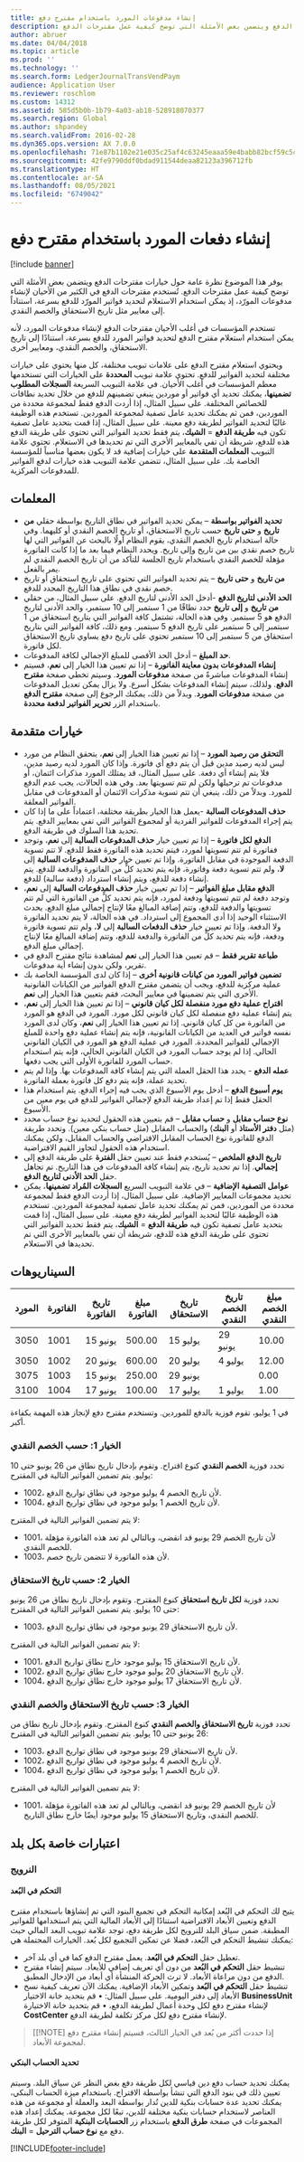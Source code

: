```yaml
---
title: إنشاء مدفوعات المورد باستخدام مقترح دفع
description: يوفر هذا الموضوع نظرة عامة حول خيارات مقترحات الدفع ويتضمن بعض الأمثلة التي توضح كيفية عمل مقترحات الدفع.
author: abruer
ms.date: 04/04/2018
ms.topic: article
ms.prod: ''
ms.technology: ''
ms.search.form: LedgerJournalTransVendPaym
audience: Application User
ms.reviewer: roschlom
ms.custom: 14312
ms.assetid: 585d5b0b-1b79-4a03-ab18-528918070377
ms.search.region: Global
ms.author: shpandey
ms.search.validFrom: 2016-02-28
ms.dyn365.ops.version: AX 7.0.0
ms.openlocfilehash: 71e87b1102e21e035c25af4c63245eaaa59e4babb82bcf59c5cfba48f7d114f3
ms.sourcegitcommit: 42fe9790ddf0bdad911544deaa82123a396712fb
ms.translationtype: HT
ms.contentlocale: ar-SA
ms.lasthandoff: 08/05/2021
ms.locfileid: "6749042"
---
```

# <a name="create-vendor-payments-by-using-a-payment-proposal"></a>إنشاء دفعات المورد باستخدام مقترح دفع

[!include [banner](../includes/banner.md)]

يوفر هذا الموضوع نظرة عامة حول خيارات مقترحات الدفع ويتضمن بعض الأمثلة التي توضح كيفية عمل مقترحات الدفع. تُستخدم مقترحات الدفع في الكثير من الأحيان لإنشاء مدفوعات المورّد، إذ يمكن استخدام الاستعلام لتحديد فواتير المورّد للدفع بسرعة، استناداً إلى معايير مثل تاريخ الاستحقاق والخصم النقدي. 

تستخدم المؤسسات في أغلب الأحيان مقترحات الدفع لإنشاء مدفوعات المورد، لأنه يمكن استخدام استعلام مقترح الدفع لتحديد فواتير المورد للدفع بسرعة، استنادًا إلى تاريخ الاستحقاق، والخصم النقدي، ومعايير أخرى. 

ويحتوي استعلام مقترح الدفع على علامات تبويب مختلفة، كل منها يحتوي على خيارات مختلفة لتحديد الفواتير للدفع. تحتوي علامة تبويب **المحددة** على الخيارات التي تستخدمها معظم المؤسسات في أغلب الأحيان. في علامة التبويب السريعة **السجلات المطلوب تضمينها**، يمكنك تحديد أي فواتير أو موردين ينبغي تضمينهم للدفع من خلال تحديد نطاقات للخصائص المختلفة. على سبيل المثال، إذا أردت الدفع فقط لمجموعة محددة من الموردين، فمن ثم يمكنك تحديد عامل تصفية لمجموعة الموردين. تستخدم هذه الوظيفة غالبًا لتحديد الفواتير لطريقة دفع معينة. على سبيل المثال، إذا قمت بتحديد عامل تصفية تكون فيه **طريقة الدفع** = **الشيك**، يتم فقط تحديد الفواتير التي تحتوي على طريقة الدفع هذه للدفع، شريطة أن تفي بالمعايير الأخرى التي تم تحديدها في الاستعلام. تحتوي علامة التبويب **المعلمات المتقدمة** على خيارات إضافية قد لا يكون بعضها مناسباً للمؤسسة الخاصة بك. على سبيل المثال، تتضمن علامة التبويب هذه خيارات لدفع الفواتير للمدفوعات المركزية.

## <a name="parameters"></a>المعلمات
-   **تحديد الفواتير بواسطة** – يمكن تحديد الفواتير في نطاق التاريخ بواسطة حقلي **من تاريخ** و **حتى تاريخ** حسب تاريخ الاستحقاق، أو تاريخ الخصم النقدي أو كليهما. وفي حالة استخدام تاريخ الخصم النقدي، يقوم النظام أولًا بالبحث عن الفواتير التي لها تاريخ خصم نقدي بين من تاريخ وإلى تاريخ. ويحدد النظام فيما بعد ما إذا كانت الفاتورة مؤهلة للخصم النقدي باستخدام تاريخ الجلسة للتأكد من أن تاريخ الخصم النقدي لم يمر بالفعل.
-   **من تاريخ** و **حتى تاريخ** – يتم تحديد الفواتير التي تحتوي على تاريخ استحقاق أو تاريخ خصم نقدي في نطاق هذا التاريخ المحدد للدفع.
-   **الحد الأدنى لتاريخ الدفع** -أدخل الحد الأدنى لتاريخ الدفع. على سبيل المثال، من حقلي **من تاريخ** و **إلى تاريخ** حدد نطاقًا من 1 سبتمبر إلى 10 سبتمبر، والحد الأدنى لتاريخ الدفع هو 5 سبتمبر. وفي هذه الحالة، تشتمل كافة الفواتير التي بتاريخ استحقاق من 1 سبتمبر إلى 5 سبتمبر على تاريخ الدفع 5 سبتمبر. ومع ذلك، كافة الفواتير التي بتاريخ استحقاق من 5 سبتمبر إلى 10 سبتمبر تحتوي على تاريخ دفع يساوي تاريخ الاستحقاق لكل فاتورة.
-   **حد المبلغ** – أدخل الحد الأقصى للمبلغ الإجمالي لكافة المدفوعات.
-   **إنشاء المدفوعات بدون معاينة الفاتورة** – إذا تم تعيين هذا الخيار إلى **نعم**، فسيتم إنشاء المدفوعات مباشرةً من صفحة **مدفوعات المورد**. وسيتم تخطي صفحة **مقترح الدفع**. ولذلك، سيتم إنشاء المدفوعات بشكل أسرع. ولا يزال يمكن تعديل المدفوعات من صفحة **مدفوعات المورد**. وبدلاً من ذلك، يمكنك الرجوع إلى صفحة **مقترح الدفع** باستخدام الزر **تحرير الفواتير لدفعة محددة**.

## <a name="advanced-options"></a>خيارات متقدمة
- **التحقق من رصيد المورد** – إذا تم تعيين هذا الخيار إلى **نعم**، يتحقق النظام من مورد ليس لديه رصيد مدين قبل أن يتم دفع أي فاتورة. وإذا كان المورد لديه رصيد مدين، فلا يتم إنشاء أي دفعة. على سبيل المثال، قد يمتلك المورد مذكرات ائتمان، أو مدفوعات تم ترحيلها ولكن لم تتم تسويتها بعد. وفي هذه الحالات، يجب عدم الدفع للمورد. وبدلاً من ذلك، ينبغي أن تتم تسوية مذكرات الائتمان أو المدفوعات في مقابل الفواتير المعلقة.
- **حذف المدفوعات السالبة** -يعمل هذا الخيار بطريقة مختلفة، اعتماداً على ما إذا كان يتم إجراء المدفوعات للفواتير الفردية أو لمجموع الفواتير التي تفي بمعايير الدفع. يتم تحديد هذا السلوك في طريقة الدفع.
- **الدفع لكل فاتورة** – إذا تم تعيين خيار **حذف المدفوعات السالبة** إلى **نعم**، وتوجد ففاتورة لم تتم تسويتها لمورد، فيتم تحديد هذه الفاتورة فقط للدفع. لا تتم تسوية الدفعة الموجودة في مقابل الفاتورة. وإذا تم تعيين خيار **حذف المدفوعات السالبة** إلى **لا**، ولم تتم تسوية دفعة وفاتورة، فإنه يتم تحديد كلٍّ من الفاتورة والدفعة للدفع. يتم إنشاء دفعة للدفع، ويتم إنشاء استرداد (دفعة سالبة) للدفع.
- **الدفع مقابل مبلغ الفواتير** – إذا تم تعيين خيار **حذف المدفوعات السالبة** إلى **نعم**، وتوجد دفعة لم تتم تسويتها ودفعة لمورد، فإنه يتم تحديد كلٍّ من الفاتورة التي لم تتم تسويتها والدفعة للدفع، وتتم إضافة المبالغ معًا لإنتاج إجمالي مبلغ الدفع. يحدث الاستثناء الوحيد إذا أدى المجموع إلى استرداد. في هذه الحالة، لا يتم تحديد الفاتورة ولا الدفعة. وإذا تم تعيين خيار **حذف الدفعات السالبة** إلى **لا**، ولم تتم تسوية فاتورة ودفعة، فإنه يتم تحديد كلٍّ من الفاتورة والدفعة للدفع، وتتم إضافة المبالغ معًا لإنتاج إجمالي مبلغ الدفع.
- **طباعة تقرير فقط** – قم تعيين هذا الخيار إلى **نعم** لمشاهدة نتائج مقترح الدفع في تقرير، ولكن بدون إنشاء أية مدفوعات.
- **تضمين فواتير المورد من كيانات قانونية أخرى‬** – إذا كان لدى المؤسسة الخاصة بك عملية مركزية للدفع، ويجب أن يتضمن مقترح الدفع الفواتير من الكيانات القانونية الأخرى التي يتم تضمينها في معايير البحث، فقم بتعيين هذا الخيار إلى **نعم**.
- **اقتراح عملية دفع مورد منفصلة لكل كيان قانوني‬** – إذا تم تعيين هذا الخيار إلى **نعم**، يتم إنشاء عملية دفع منفصلة لكل كيان قانوني لكل مورد. المورد في الدفع هو المورد من الفاتورة من كل كيان قانوني. إذا تم تعيين هذا الخيار إلى **نعم**، وكان لدى المورد نفسه فواتير في العديد من الكيانات القانونية، فإنه يتم إنشاء عملية دفع واحدة للمبلغ الإجمالي للفواتير المحددة. المورد في عملية الدفع هو المورد في الكيان القانوني الحالي. إذا لم يوجد حساب المورد في الكيان القانوني الحالي، فإنه يتم استخدام حساب المورد للفاتورة الأولى التي يجب دفعها.
- **عمله الدفع** - يحدد هذا الحقل العملة التي يتم إنشاء كافة المدفوعات بها. وإذا لم يتم تحديد عملة، فإنه يتم دفع كل فاتورة بعملة الفاتورة.
- **يوم أسبوع الدفع‬** – أدخل يوم الأسبوع الذي يجب فيه إجراء الدفع. يتم استخدام هذا الحقل فقط إذا تم إعداد طريقة الدفع لإجمالي الفواتير للدفع في يوم معين من الأسبوع.
- **نوع حساب مقابل** و **حساب مقابل** – قم بتعيين هذه الحقول لتحديد نوع حساب محدد (مثل **دفتر الأستاذ** أو **البنك**) والحساب المقابل (مثل حساب بنكي معين). وتحدد طريقة الدفع للفاتورة نوع الحساب المقابل الافتراضي والحساب المقابل، ولكن يمكنك استخدام هذه الحقول لتجاوز القيم الافتراضية.
- **تاريخ الدفع الملخص** – يُستخدم فقط عند تعيين حقل **الفترة** على طريقة الدفع إلى **إجمالي**. إذا تم تحديد تاريخ، يتم إنشاء كافة المدفوعات في هذا التاريخ. تم تجاهل حقل **الحد الأدنى لتاريخ الدفع**.
- **عوامل التصفية الإضافية** – في علامة التبويب السريع **السجلات المُراد تضمينها**، يمكن تحديد مجموعات المعايير الإضافية. على سبيل المثال، إذا أردت الدفع فقط لمجموعة محددة من الموردين، فمن ثم يمكنك تحديد عامل تصفية لمجموعة الموردين. تستخدم هذه الوظيفة غالبًا لتحديد الفواتير لطريقة دفع معينة. على سبيل المثال، إذا قمت بتحديد عامل تصفية تكون فيه **طريقة الدفع** = **الشيك**، يتم فقط تحديد الفواتير التي تحتوي على طريقة الدفع هذه للدفع، شريطة أن تفي بالمعايير الأخرى التي تم تحديدها في الاستعلام.

## <a name="scenarios"></a>السيناريوهات

| المورِد | الفاتورة | تاريخ الفاتورة | مبلغ الفاتورة | تاريخ الاستحقاق | تاريخ الخصم النقدي | مبلغ الخصم النقدي |
|--------|---------|--------------|----------------|----------|--------------------|----------------------|
| 3050   | 1001    | 15 يونيو      | 500.00         | 15 يوليو  | 29 يونيو            | 10.00                |
| 3050   | 1002    | 20 يونيو      | 600.00         | 20 يوليو  | 4 يوليو             | 12.00                |
| 3075   | 1003    | 15 يونيو      | 250.00         | 29 يونيو  |                    | 0.00                 |
| 3100   | 1004    | 17 يونيو      | 100.00         | 17 يوليو  | 1 يوليو             | 1.00                 |

في 1 يوليو، تقوم فوزية بالدفع للموردين. وتستخدم مقترح دفع لإنجاز هذه المهمة بكفاءة أكبر.

### <a name="option-1-by-cash-discount"></a>الخيار 1: حسب الخصم النقدي

تحدد فوزية **الخصم النقدي** كنوع اقتراح. وتقوم بإدخال تاريخ نطاق من 26 يونيو حتى 10 يوليو. يتم تضمين الفواتير التالية في المقترح:

-   1002، لأن تاريخ الخصم 4 يوليو موجود في نطاق تواريخ الدفع.
-   1004، لأن تاريخ الخصم 1 يوليو موجود في نطاق تواريخ الدفع.

لا يتم تضمين الفواتير التالية في المقترح:

-   1001، لأن تاريخ الخصم 29 يونيو قد انقضى، وبالتالي لم تعد هذه الفاتورة مؤهلة للخصم النقدي.
-   1003، لأن هذه الفاتورة لا تتضمن تاريخ خصم.

### <a name="option-2-by-due-date"></a>الخيار 2: حسب تاريخ الاستحقاق

تحدد فوزية **لكل تاريخ استحقاق** كنوع المقترح. وتقوم بإدخال تاريخ نطاق من 26 يونيو حتى 10 يوليو. يتم تضمين الفواتير التالية في المقترح:

-   1003، لأن تاريخ الاستحقاق 29 يونيو موجود في نطاق تواريخ الدفع.

لا يتم تضمين الفواتير التالية في المقترح:

-   1001، لأن تاريخ الاستحقاق 15 يوليو موجود خارج نطاق تواريخ الدفع.
-   1002، لأن تاريخ الاستحقاق 20 يوليو موجود خارج نطاق تواريخ الدفع.
-   1004، لأن تاريخ الاستحقاق 17 يوليو موجود خارج نطاق تواريخ الدفع.

### <a name="option-3-by-due-date-and-cash-discount"></a>الخيار 3: حسب تاريخ الاستحقاق والخصم النقدي

تحدد فوزية **تاريخ الاستحقاق والخصم النقدي** كنوع المقترح. وتقوم بإدخال تاريخ نطاق من 26 يونيو حتى 10 يوليو. يتم تضمين الفواتير التالية في المقترح:

-   1003، لأن تاريخ الاستحقاق 29 يونيو موجود في نطاق تواريخ الدفع.
-   1002، لأن تاريخ الخصم 4 يوليو موجود في نطاق تواريخ الدفع.
-   1004، لأن تاريخ الخصم 1 يوليو موجود في نطاق تواريخ الدفع.

لا يتم تضمين الفواتير التالية في المقترح:

-   1001، لأن تاريخ الخصم 29 يونيو قد انقضى، وبالتالي لم تعد هذه الفاتورة مؤهلة للخصم النقدي، وتاريخ الاستحقاق 15 يوليو موجود أيضًا خارج نطاق التاريخ.

## <a name="country-specific-considerations"></a>اعتبارات خاصة بكل بلد
### <a name="norway"></a>النرويج

#### <a name="dimension-control"></a>التحكم في البُعد

يتيح لك التحكم في البُعد‬ إمكانية التحكم في تجميع البنود التي تم إنشاؤها باستخدام مقترح الدفع وتعيين الأبعاد الافتراضية استنادًا إلى الأبعاد المالية التي يتم استخدامها للفواتير المطبقة. ضمن سياق البلد للنرويج لكل طريقة دفع، توجد علامة تبويب البعد المالي حيث يمكنك تنشيط التحكم في البُعد، فضلا عن تمكين التجميع لكل بُعد. الخيارات المحتملة هي:

-   تعطيل حقل **التحكم في البُعد**. يعمل مقترح الدفع كما في أي بلد آخر.
-   تنشيط حقل **التحكم في البُعد** من دون أي تعريف إضافي للأبعاد. سيتم إنشاء مقترح الدفع من دون مراعاة الأبعاد. لا ترث الحركة المنشأة أي أبعاد من الإدخال المطبق.
-   تنشيط حقل **التحكم في البُعد** وتمكين الأبعاد الإضافية. يمكنك الآن تعريف كيفية نسخ الأبعاد إلى دفتر اليومية. على سبيل المثال: • قم بتحديد خانة الاختيار **BusinessUnit** لإنشاء مقترح دفع لكل وحدة أعمال لطريقة الدفع، • قم بتحديد خانة الاختيارة **CostCenter** لإنشاء مقترح دفع لكل مركز تكلفة لطريقة الدفع.

> [[!NOTE]
> إذا حددت أكثر من بُعد في الخيار الثالث، فسيتم إنشاء مقترح دفع لمجموعة الأبعاد.

#### <a name="bank-account-selection"></a>تحديد الحساب البنكي

يمكنك تحديد حساب دفع دين قياسي لكل طريقة دفع بغض النظر عن سياق البلد. وسيتم تعيين ذلك في بنود الدفع التي تنشأ بواسطة الاقتراح. باستخدام ميزة الحساب البنكي، يمكنك تحديد عدة حسابات بنكية للدين تُدار بواسطة البعد والعملة أو مجموعة من هذه العناصر لاستخدام حسابات بنكية مختلفة للدين، تبعًا لكل مجموعة. يمكنك إعداد هذه المجموعات في صفحة **طرق الدفع** باستخدام زر **الحسابات البنكية** المتوفر لكل طريقة دفع مع **نوع حساب الترحيل** = **البنك‏‎**.





[!INCLUDE[footer-include](../../includes/footer-banner.md)]